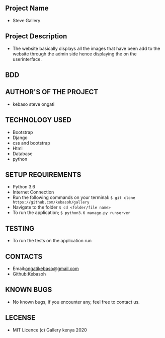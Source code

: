 ## Project Name
- Steve Gallery
## Project Description
- The website basically displays all the images that have been add to the website through the admin side hence displaying the on the userinterface.
## BDD

## AUTHOR'S OF THE PROJECT
- kebaso steve ongati
## TECHNOLOGY USED
- Bootstrap
- Django
- css and bootstrap
- Html
- Database
- python

## SETUP REQUIREMENTS
- Python 3.6
- Internet Connection
- Run the following commands on your terminal:
`$ git clone https://github.com/kebasoh/gallery`
- Navigate to the folder
 `$ cd <folder/file name>`
- To run the application;
 `$ python3.6 manage.py runserver`

## TESTING 
- To run the tests on the application run 
## CONTACTS 
- Email:ongatikebaso@gmail.com
- Github:Kebasoh
## KNOWN BUGS
- No known bugs, if you encounter any, feel free to contact us.
## LECENSE
- MIT Licence (c) Gallery kenya 2020